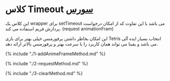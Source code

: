 <h1>
کلاس Timeout
<a class="ext-link" href="classes_Tetris_Gameplay.js.html#line24" target="_blank">سورس</a>
</h1>
این کلاس یک wrapper برای setTimeout می باشد با این تفاوت که از امکان درخواست پردازش فریم استفاده می کند. (request animationFram)

این امکان بخاطر داشتن پرفورمنس خیلی بهتر برای بازی Tetris انتخاب بسیار ایده آلی می باشد و یقینا می تواند همان کاربرد را با سرعت بهتر و پرفورمنس بالاتر ارائه دهد.

{% include "./1-addAnimeFrameMethod.md" %}

{% include "./2-requestMethod.md" %}

{% include "./3-clearMethod.md" %}
